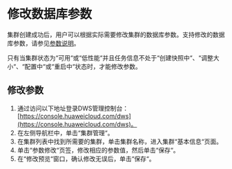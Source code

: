 # 修改数据库参数<a name="dws_01_0152"></a>

集群创建成功后，用户可以根据实际需要修改集群的数据库参数。支持修改的数据库参数，请参见[参数说明](管理参数模板.md#section926416313488)。

只有当集群状态为“可用“或“低性能“并且任务信息不处于“创建快照中“、“调整大小“、“配置中“或“重启中“状态时，才能修改参数。

## 修改参数<a name="section10522114017574"></a>

1.  通过访问以下地址登录DWS管理控制台：[https://console.huaweicloud.com/dws](https://console.huaweicloud.com/dws)。
2.  在左侧导航栏中，单击“集群管理“。
3.  在集群列表中找到所需要的集群，单击集群名称，进入集群“基本信息“页面。
4.  单击“参数修改“页签，修改相应的参数值，然后单击“保存“。
5.  在“修改预览“窗口，确认修改无误后，单击“保存“。

